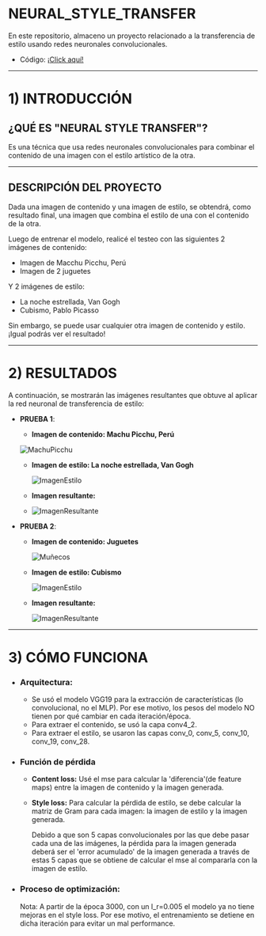 # NEURAL_STYLE_TRANSFER
En este repositorio, almaceno un proyecto relacionado a la transferencia de estilo usando redes neuronales convolucionales.

- Código: [¡Click aquí!](./NeuralStyleTransfer_FromScratch.ipynb)

-----
# 1) INTRODUCCIÓN
## ¿QUÉ ES "NEURAL STYLE TRANSFER"?
Es una técnica que usa redes neuronales convolucionales para combinar el contenido de una imagen con el estilo artístico de la otra.

----
## DESCRIPCIÓN DEL PROYECTO
Dada una imagen de contenido y una imagen de estilo, se obtendrá, como resultado final, una imagen que combina el estilo de una con el contenido de la otra.

Luego de entrenar el modelo, realicé el testeo con las siguientes 2 imágenes de contenido:
- Imagen de Macchu Picchu, Perú
- Imagen de 2 juguetes

Y 2 imágenes de estilo:
- La noche estrellada, Van Gogh
- Cubismo, Pablo Picasso

Sin embargo, se puede usar cualquier otra imagen de contenido y estilo. ¡Igual podrás ver el resultado! 


----
# 2) RESULTADOS
A continuación, se mostrarán las imágenes resultantes que obtuve al aplicar la red neuronal de transferencia de estilo:
- **PRUEBA 1**:
    - **Imagen de contenido: Machu Picchu, Perú**
      
    ![MachuPicchu](https://github.com/DianaMLlamocaZ/NEURAL_STYLE_TRANSFER/blob/main/IMAGENES/imagen_contenido_machu_picchu.JPG)

  - **Imagen de estilo: La noche estrellada, Van Gogh**
    
    ![ImagenEstilo](https://github.com/DianaMLlamocaZ/NEURAL_STYLE_TRANSFER/blob/main/IMAGENES/imagen_estilo_2.JPG)

  - **Imagen resultante:**
  - 
    ![ImagenResultante](https://github.com/DianaMLlamocaZ/NEURAL_STYLE_TRANSFER/blob/main/IMAGENES/ResultadoFinal1.JPG)

- **PRUEBA 2**:
  - **Imagen de contenido: Juguetes**
      
    ![Muñecos](https://github.com/DianaMLlamocaZ/NEURAL_STYLE_TRANSFER/blob/main/IMAGENES/imagen_contenido.JPG)

  - **Imagen de estilo: Cubismo**
    
    ![ImagenEstilo](https://github.com/DianaMLlamocaZ/NEURAL_STYLE_TRANSFER/blob/main/IMAGENES/imagen_estilo.JPG)

  - **Imagen resultante:**
    
    ![ImagenResultante](https://github.com/DianaMLlamocaZ/NEURAL_STYLE_TRANSFER/blob/main/IMAGENES/ImagenResultado2.JPG)

----
# 3) CÓMO FUNCIONA
* ### Arquitectura:
  - Se usó el modelo VGG19 para la extracción de características (lo convolucional, no el MLP). Por ese motivo, los pesos del modelo NO tienen por qué cambiar en cada iteración/época.
  - Para extraer el contenido, se usó la capa conv4_2.
  - Para extraer el estilo, se usaron las capas conv_0, conv_5, conv_10, conv_19, conv_28.
    
* ### Función de pérdida
  - **Content loss:** Usé el mse para calcular la 'diferencia'(de feature maps) entre la imagen de contenido y la imagen generada.
  - **Style loss:** Para calcular la pérdida de estilo, se debe calcular la matriz de Gram para cada imagen: la imagen de estilo y la imagen generada.

     Debido a que son 5 capas convolucionales por las que debe pasar cada una de las imágenes, la pérdida para la imagen generada deberá ser el 'error acumulado' de la imagen generada a través de estas 5 capas que se obtiene de calcular el mse al compararla con la imagen de estilo. 
    
* ### Proceso de optimización:
  Nota: A partir de la época 3000, con un l_r=0.005 el modelo ya no tiene mejoras en el style loss. Por ese motivo, el entrenamiento se detiene en dicha iteración para evitar un mal performance.

